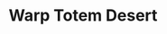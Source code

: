 ---
templateKey: blog-post
featuredpost: false
featuredimage: /assets/Warp_Totem:_Desert.png
title: Warp Totem Desert
description: Special Items
testfield: 522
---